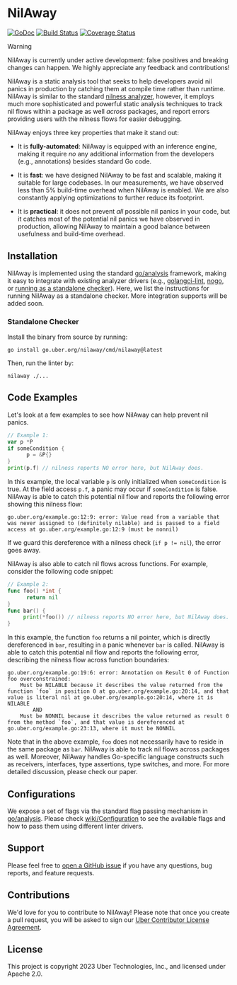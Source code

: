 # NilAway

[![GoDoc][doc-img]][doc] [![Build Status][ci-img]][ci] [![Coverage Status][cov-img]][cov]

> [!WARNING]  
> NilAway is currently under active development: false positives and breaking changes can happen. 
> We highly appreciate any feedback and contributions!

NilAway is a static analysis tool that seeks to help developers avoid nil panics in production by catching them at 
compile time rather than runtime. NilAway is similar to the standard
[nilness analyzer](https://pkg.go.dev/golang.org/x/tools/go/analysis/passes/nilness), however, it employs much more 
sophisticated and powerful static analysis techniques to track nil flows within a package as well _across_ packages, and
report errors providing users with the nilness flows for easier debugging.

NilAway enjoys three key properties that make it stand out:

* It is **fully-automated**: NilAway is equipped with an inference engine, making it require _no_ any additional 
information from the developers (e.g., annotations) besides standard Go code.

* It is **fast**: we have designed NilAway to be fast and scalable, making it suitable for large codebases. In our
measurements, we have observed less than 5% build-time overhead when NilAway is enabled. We are also constantly applying
optimizations to further reduce its footprint.

* It is **practical**: it does not prevent _all_ possible nil panics in your code, but it catches most of the potential
nil panics we have observed in production, allowing NilAway to maintain a good balance between usefulness and build-time 
overhead.

## Installation

NilAway is implemented using the standard [go/analysis](https://pkg.go.dev/golang.org/x/tools/go/analysis) framework, 
making it easy to integrate with existing analyzer drivers (e.g., [golangci-lint](https://github.com/golangci/golangci-lint),
[nogo](https://github.com/bazelbuild/rules_go/blob/master/go/nogo.rst), or 
[running as a standalone checker](https://pkg.go.dev/golang.org/x/tools/go/analysis/singlechecker)). Here, we list the 
instructions for running NilAway as a standalone checker. More integration supports will be added soon.

### Standalone Checker

Install the binary from source by running: 
```shell
go install go.uber.org/nilaway/cmd/nilaway@latest
```

Then, run the linter by:
```shell
nilaway ./...
```

## Code Examples

Let's look at a few examples to see how NilAway can help prevent nil panics.

```go
// Example 1:
var p *P
if someCondition {
      p = &P{}
}
print(p.f) // nilness reports NO error here, but NilAway does.
```

In this example, the local variable `p` is only initialized when `someCondition` is true. At the field access `p.f`, a
panic may occur if `someCondition` is false. NilAway is able to catch this potential nil flow and reports the following
error showing this nilness flow:

```
go.uber.org/example.go:12:9: error: Value read from a variable that was never assigned to (definitely nilable) and is passed to a field access at go.uber.org/example.go:12:9 (must be nonnil)
```

If we guard this dereference with a nilness check (`if p != nil`), the error goes away.

NilAway is also able to catch nil flows across functions. For example, consider the following code snippet:

```go
// Example 2:
func foo() *int {
      return nil
}
func bar() {
     print(*foo()) // nilness reports NO error here, but NilAway does.
}
```

In this example, the function `foo` returns a nil pointer, which is directly dereferenced in `bar`, resulting in a panic
whenever `bar` is called. NilAway is able to catch this potential nil flow and reports the following error, describing
the nilness flow across function boundaries: 

```
go.uber.org/example.go:19:6: error: Annotation on Result 0 of Function foo overconstrained:
	Must be NILABLE because it describes the value returned from the function `foo` in position 0 at go.uber.org/example.go:20:14, and that value is literal nil at go.uber.org/example.go:20:14, where it is NILABLE
		AND
	Must be NONNIL because it describes the value returned as result 0 from the method `foo`, and that value is dereferenced at go.uber.org/example.go:23:13, where it must be NONNIL
```

Note that in the above example, `foo` does not necessarily have to reside in the same package as `bar`. NilAway is able
to track nil flows across packages as well. Moreover, NilAway handles Go-specific language constructs such as receivers,
interfaces, type assertions, type switches, and more. For more detailed discussion, please check our paper.

## Configurations

We expose a set of flags via the standard flag passing mechanism in [go/analysis](https://pkg.go.dev/golang.org/x/tools/go/analysis).
Please check [wiki/Configuration](https://github.com/uber-go/nilaway/wiki/Configuration) to see the available flags and
how to pass them using different linter drivers.

## Support 

Please feel free to [open a GitHub issue](https://github.com/uber-go/nilaway/issues) if you have any questions, bug 
reports, and feature requests.

## Contributions

We'd love for you to contribute to NilAway! Please note that once you create a pull request, you will be asked to sign 
our [Uber Contributor License Agreement](https://cla-assistant.io/uber-go/nilaway).

## License

This project is copyright 2023 Uber Technologies, Inc., and licensed under Apache 2.0.

[doc-img]: https://pkg.go.dev/badge/go.uber.org/nilaway.svg
[doc]: https://pkg.go.dev/go.uber.org/nilaway
[ci-img]: https://github.com/uber-go/nilaway/actions/workflows/ci.yml/badge.svg
[ci]: https://github.com/uber-go/nilaway/actions/workflows/ci.yml
[cov-img]: https://codecov.io/gh/uber-go/nilaway/branch/main/graph/badge.svg
[cov]: https://codecov.io/gh/uber-go/nilaway